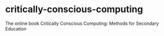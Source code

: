 # critically-conscious-computing
The online book Critically Conscious Computing: Methods for Secondary Education
